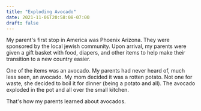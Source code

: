 ```yaml
---
title: "Exploding Avocado"
date: 2021-11-06T20:58:08-07:00
draft: false
---
```


My parent's first stop in America was Phoenix Arizona. They were
sponsored by the local jewish community. Upon arrival, my parents were given a
gift basket with food, diapers, and other items to help make their transition
to a new country easier.

One of the items was an avocado. My parents had never heard of, much less seen,
an avocado. My mom decided it was a rotten potato. Not one for waste, she
decided to boil it for dinner (being a potato and all). The avocado exploded
in the pot and all over the small kitchen.

That's how my parents learned about avocados.
